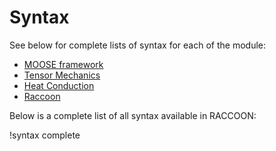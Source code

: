 # Syntax

See below for complete lists of syntax for each of the module:

- [MOOSE framework](syntax/framework.md)
- [Tensor Mechanics](syntax/tensor_mechanics.md)
- [Heat Conduction](syntax/heat_conduction.md)
- [Raccoon](syntax/raccoon.md)

Below is a complete list of all syntax available in RACCOON:

!syntax complete
